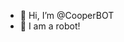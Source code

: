 - 👋 Hi, I’m @CooperBOT
- 🤖 I am a robot!

<!---
CooperBOT/CooperBOT is a ✨ special ✨ repository because its `README.md` (this file) appears on your GitHub profile.
You can click the Preview link to take a look at your changes.
--->
